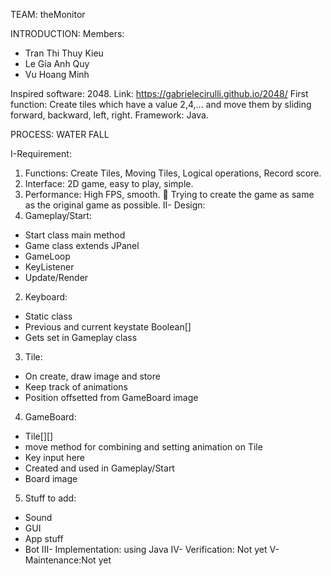 TEAM: theMonitor

INTRODUCTION:
Members:
+ Tran Thi Thuy Kieu
+ Le Gia Anh Quy
+ Vu Hoang Minh

Inspired software: 2048. Link: https://gabrielecirulli.github.io/2048/
First function: Create tiles which have a value 2,4,... and move them by sliding forward, backward, left, right.
Framework: Java.


PROCESS: WATER FALL

I-Requirement:
1.	Functions: Create Tiles, Moving Tiles, Logical operations, Record score.
2.	Interface: 2D game, easy to play, simple.
3.	Performance: High FPS, smooth.
	Trying to create the game as same as the original game as possible.
II- Design:
1. Gameplay/Start:
+ Start class main method
+ Game class extends JPanel
+ GameLoop
+ KeyListener
+ Update/Render
2.	Keyboard:
+ Static class
+ Previous and current keystate Boolean[]
+ Gets set in Gameplay class
3.	Tile:
+ On create, draw image and store
+ Keep track of animations
+ Position offsetted from GameBoard image
4.	GameBoard:
+ Tile[][]
+ move method for combining and setting animation on Tile
+ Key input here
+ Created and used in Gameplay/Start
+ Board image
5.	Stuff to add:
+ Sound
+ GUI
+ App stuff
+ Bot
III- Implementation: using Java
IV- Verification: Not yet
V- Maintenance:Not yet
